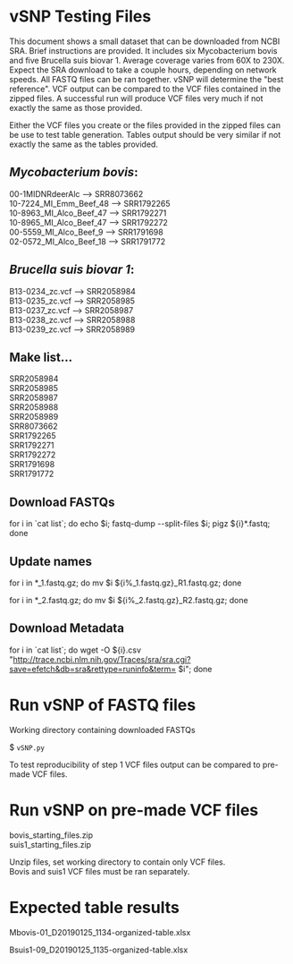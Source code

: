 vSNP Testing Files
======================

This document shows a small dataset that can be downloaded from NCBI SRA.  Brief instructions are provided.  It includes six Mycobacterium bovis and five Brucella suis biovar 1.  Average coverage varies from 60X to 230X.  Expect the SRA download to take a couple hours, depending on network speeds.  All FASTQ files can be ran together.  vSNP will determine the "best reference".  VCF output can be compared to the VCF files contained in the zipped files.  A successful run will produce VCF files very much if not exactly the same as those provided.  

Either the VCF files you create or the files provided in the zipped files can be use to test table generation.  Tables output should be very similar if not exactly the same as the tables provided.

## _Mycobacterium bovis_:

00-1MIDNRdeerAlc --> SRR8073662  
10-7224_MI_Emm_Beef_48 --> SRR1792265  
10-8963_MI_Alco_Beef_47 --> SRR1792271  
10-8965_MI_Alco_Beef_47 --> SRR1792272  
00-5559_MI_Alco_Beef_9 --> SRR1791698  
02-0572_MI_Alco_Beef_18 --> SRR1791772  

## _Brucella suis biovar 1_:
B13-0234_zc.vcf --> SRR2058984  
B13-0235_zc.vcf --> SRR2058985  
B13-0237_zc.vcf --> SRR2058987  
B13-0238_zc.vcf --> SRR2058988  
B13-0239_zc.vcf --> SRR2058989  

## Make list...
SRR2058984  
SRR2058985  
SRR2058987  
SRR2058988  
SRR2058989  
SRR8073662  
SRR1792265  
SRR1792271  
SRR1792272  
SRR1791698  
SRR1791772  

## Download FASTQs
for i in \`cat list`; do echo $i; fastq-dump --split-files $i; pigz ${i}*.fastq; done

## Update names
for i in *_1.fastq.gz; do mv $i ${i%_1.fastq.gz}_R1.fastq.gz; done

for i in *_2.fastq.gz; do mv $i ${i%_2.fastq.gz}_R2.fastq.gz; done

## Download Metadata
for i in \`cat list`; do wget -O ${i}.csv "http://trace.ncbi.nlm.nih.gov/Traces/sra/sra.cgi?save=efetch&db=sra&rettype=runinfo&term= $i"; done

# Run vSNP of FASTQ files

Working directory containing downloaded FASTQs

$ `vSNP.py`

To test reproducibility of step 1 VCF files output can be compared to pre-made VCF files.

# Run vSNP on pre-made VCF files

bovis_starting_files.zip  
suis1_starting_files.zip

Unzip files, set working directory to contain only VCF files.  
Bovis and suis1 VCF files must be ran separately.

# Expected table results
Mbovis-01_D20190125_1134-organized-table.xlsx

Bsuis1-09_D20190125_1135-organized-table.xlsx